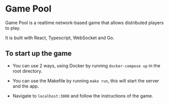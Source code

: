 # Game Pool

Game Pool is a realtime network-based game that allows distributed players to play.

It is built with React, Typescript, WebSocket and Go.

## To start up the game

- You can use 2 ways, using Docker by running `docker-compose up` in the root directory.

- You can use the Makefile by running `make run`, this will start the server and the app.

- Navigate to `localhost:3000` and follow the instructions of the game.
